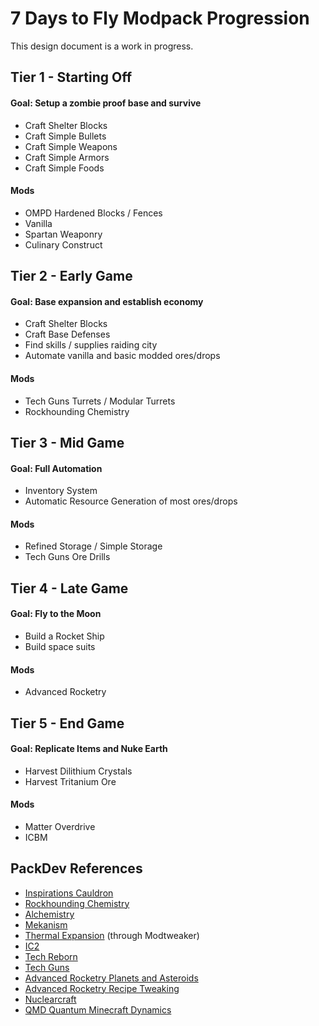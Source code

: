 7 Days to Fly Modpack Progression
===
This design document is a work in progress.

## Tier 1 - Starting Off
#### Goal: Setup a zombie proof base and survive
* Craft Shelter Blocks
* Craft Simple Bullets
* Craft Simple Weapons
* Craft Simple Armors
* Craft Simple Foods

#### Mods
* OMPD Hardened Blocks / Fences
* Vanilla
* Spartan Weaponry
* Culinary Construct

## Tier 2 - Early Game
#### Goal: Base expansion and establish economy
* Craft Shelter Blocks
* Craft Base Defenses
* Find skills / supplies raiding city
* Automate vanilla and basic modded ores/drops

#### Mods
* Tech Guns Turrets / Modular Turrets
* Rockhounding Chemistry

## Tier 3 - Mid Game
#### Goal: Full Automation
* Inventory System
* Automatic Resource Generation of most ores/drops

#### Mods
* Refined Storage / Simple Storage
* Tech Guns Ore Drills

## Tier 4 - Late Game
#### Goal: Fly to the Moon
* Build a Rocket Ship
* Build space suits

#### Mods
* Advanced Rocketry

## Tier 5 - End Game
#### Goal: Replicate Items and Nuke Earth
* Harvest Dilithium Crystals
* Harvest Tritanium Ore

#### Mods
* Matter Overdrive
* ICBM

## PackDev References
* [Inspirations Cauldron](https://docs.blamejared.com/1.12/en/Mods/Modtweaker/Inspirations/Handlers/Cauldron/)
* [Rockhounding Chemistry](https://github.com/GlobbyPotato/Rockhounding_Chemistry/blob/1.12.2/CraftTweaker_chemistry_script_1_12_2.zs)
* [Alchemistry](https://docs.blamejared.com/1.12/en/Mods/Alchemistry/Atomizer/)
* [Mekanism](https://docs.blamejared.com/1.12/en/Mods/Mekanism/Chemical_Crystallizer/)
* [Thermal Expansion](https://docs.blamejared.com/1.12/en/Mods/Modtweaker/ThermalExpansion/Dynamos/CompressionDynamo/) (through Modtweaker)
* [IC2](https://docs.blamejared.com/1.12/en/Mods/IC2Tweaker/Blast_Furnace/)
* [Tech Reborn](https://docs.blamejared.com/1.12/en/Mods/Tech_Reborn/Alloy_Smelter/)
* [Tech Guns](https://github.com/pWn3d1337/Techguns2/wiki/Crafttweaker-Machine-Recipes)
* [Advanced Rocketry Planets and Asteroids](http://arwiki.dmodoomsirius.me/AdvancedRocketry/1.12.2/config/index.html)
* [Advanced Rocketry Recipe Tweaking](http://arwiki.dmodoomsirius.me/AdvancedRocketry/1.12.2/config/RecipeConfiguration.html)
* [Nuclearcraft](https://github.com/turbodiesel4598/NuclearCraft/blob/1.12.2o/craftTweaker.txt)
* [QMD Quantum Minecraft Dynamics](https://github.com/Lach01298/QMD/wiki/Crafttweaker-Integration)
